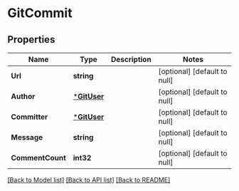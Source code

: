 # GitCommit

## Properties
Name | Type | Description | Notes
------------ | ------------- | ------------- | -------------
**Url** | **string** |  | [optional] [default to null]
**Author** | [***GitUser**](GitUser.md) |  | [optional] [default to null]
**Committer** | [***GitUser**](GitUser.md) |  | [optional] [default to null]
**Message** | **string** |  | [optional] [default to null]
**CommentCount** | **int32** |  | [optional] [default to null]

[[Back to Model list]](../README.md#documentation-for-models) [[Back to API list]](../README.md#documentation-for-api-endpoints) [[Back to README]](../README.md)


